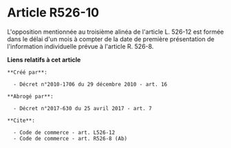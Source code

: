 # Article R526-10

L'opposition mentionnée au troisième alinéa de l'article L. 526-12 est formée dans le délai d'un mois à compter de la date de
première présentation de l'information individuelle prévue à l'article R. 526-8.

**Liens relatifs à cet article**

	**Créé par**:

	  - Décret n°2010-1706 du 29 décembre 2010 - art. 16

	**Abrogé par**:

	  - Décret n°2017-630 du 25 avril 2017 - art. 7

	**Cite**:

	  - Code de commerce - art. L526-12
	  - Code de commerce - art. R526-8 (Ab)
